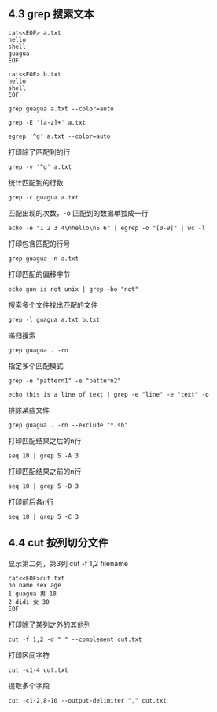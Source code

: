 ## 4.3 grep 搜索文本

```shell
cat<<EOF> a.txt
hello 
shell
guagua
EOF
```
```shell
cat<<EOF> b.txt
hello 
shell
EOF
```

```shell
grep guagua a.txt --color=auto
```

```shell
grep -E '[a-z]+' a.txt
```

```shell
egrep '^g' a.txt --color=auto
```
打印除了匹配到的行
```shell
grep -v '^g' a.txt
```
统计匹配到的行数
```shell
grep -c guagua a.txt
```
匹配出现的次数，-o 匹配到的数据单独成一行
```shell
echo -e "1 2 3 4\nhello\n5 6" | egrep -o "[0-9]" | wc -l
```
打印包含匹配的行号
```shell
grep guagua -n a.txt
```
打印匹配的偏移字节
```shell
echo gun is not unix | grep -bo "not"
```
搜索多个文件找出匹配的文件
```shell
grep -l guagua a.txt b.txt
```
递归搜索
```shell
grep guagua . -rn
```
指定多个匹配模式
```shell
grep -e "pattern1" -e "pattern2"
```

```shell
echo this is a line of text | grep -e "line" -e "text" -o
```
排除某些文件
```shell
grep guagua . -rn --exclude "*.sh"
```
打印匹配结果之后的n行
```shell
seq 10 | grep 5 -A 3
```
打印匹配结果之前的n行
```shell
seq 10 | grep 5 -B 3
```
打印前后各n行
```shell
seq 10 | grep 5 -C 3
```

## 4.4 cut 按列切分文件

显示第二列，第3列
cut -f 1,2 filename
```shell
cat<<EOF>cut.txt
no name sex age
1 guagua 男 18
2 didi 女 30
EOF
```

打印除了某列之外的其他列
```shell
cut -f 1,2 -d " " --complement cut.txt
```
打印区间字符
```shell
cut -c1-4 cut.txt
```
提取多个字段
```shell
cut -c1-2,8-10 --output-delimiter "," cut.txt
```

